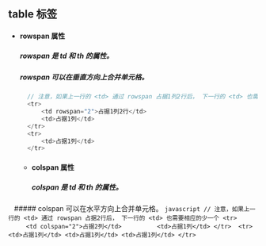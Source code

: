 ## table 标签

- #### rowspan 属性
  ##### rowspan 是 td 和 th 的属性。
  ##### rowspan 可以在垂直方向上合并单元格。
  ```javascript
    // 注意，如果上一行的 <td> 通过 rowspan 占据1列2行后， 下一行的 <td> 也需要相应的少一个
    <tr>
        <td rowspan="2">占据1列2行</td>
        <td>占据1列</td>
    </tr> 
    <tr>
        <td>占据1列</td>
    </tr>
  ```
  
  - #### colspan 属性
    ##### colspan 是 td 和 th 的属性。
    ##### colspan 可以在水平方向上合并单元格。
    ```javascript
      // 注意，如果上一行的 <td> 通过 rowspan 占据2行后， 下一行的 <td> 也需要相应的少一个
      <tr>
          <td colspan="2">占据2列</td>
          <td>占据1列</td>
      </tr> 
      <tr>
          <td>占据1列</td>
          <td>占据1列</td>
          <td>占据1列</td>
      </tr>
    ```
